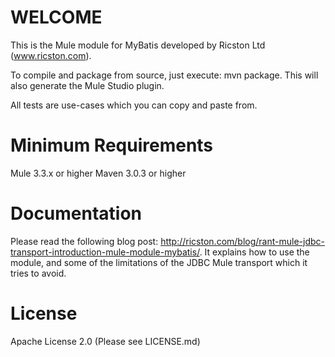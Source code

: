 WELCOME
=======
This is the Mule module for MyBatis developed by Ricston Ltd (www.ricston.com).

To compile and package from source, just execute: mvn package. This will also generate the Mule Studio plugin.

All tests are use-cases which you can copy and paste from.

Minimum Requirements
====================

Mule 3.3.x or higher
Maven 3.0.3 or higher

Documentation
=============
Please read the following blog post: http://ricston.com/blog/rant-mule-jdbc-transport-introduction-mule-module-mybatis/. It explains how to use the module, and some of the limitations of the JDBC Mule transport which it tries to avoid.

License
========

Apache License 2.0 (Please see LICENSE.md)
